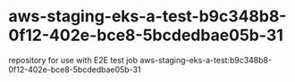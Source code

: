 # aws-staging-eks-a-test-b9c348b8-0f12-402e-bce8-5bcdedbae05b-31
repository for use with E2E test job aws-staging-eks-a-test:b9c348b8-0f12-402e-bce8-5bcdedbae05b-31
